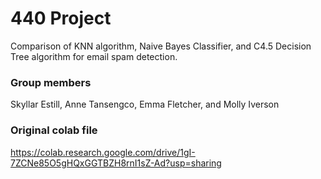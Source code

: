 # 440 Project

Comparison of KNN algorithm, Naive Bayes Classifier, and C4.5 Decision Tree algorithm for email spam detection.

### Group members
Skyllar Estill, Anne Tansengco, Emma Fletcher, and Molly Iverson

### Original colab file
https://colab.research.google.com/drive/1gI-7ZCNe85O5gHQxGGTBZH8rnI1sZ-Ad?usp=sharing
